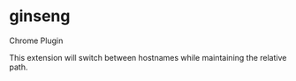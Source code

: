 # ginseng
Chrome Plugin

This extension will switch between hostnames while maintaining the relative path.
